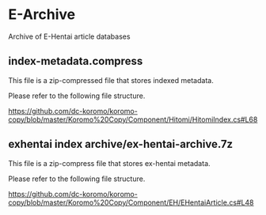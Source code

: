 # E-Archive
Archive of E-Hentai article databases

## index-metadata.compress

This file is a zip-compressed file that stores indexed metadata.

Please refer to the following file structure.

https://github.com/dc-koromo/koromo-copy/blob/master/Koromo%20Copy/Component/Hitomi/HitomiIndex.cs#L68


## exhentai index archive/ex-hentai-archive.7z

This file is a zip-compress file that stores ex-hentai metadata.

Please refer to the following file structure.

https://github.com/dc-koromo/koromo-copy/blob/master/Koromo%20Copy/Component/EH/EHentaiArticle.cs#L48